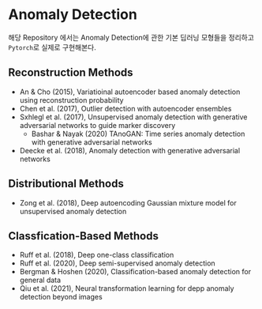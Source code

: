 # Anomaly Detection


해당 Repository 에서는 Anomaly Detection에 관한 기본 딥러닝 모형들을 정리하고 `Pytorch`로 실제로 구현해본다.

## Reconstruction Methods

- An & Cho (2015), Variatioinal autoencoder based anomaly detection using reconstruction probability
- Chen et al. (2017), Outlier detection with autoencoder ensembles
- Sxhlegl et al. (2017), Unsupervised anomaly detection with generative adversarial networks to guide marker discovery
    - Bashar & Nayak (2020) TAnoGAN: Time series anomaly detection with generative adversarial networks
- Deecke et al. (2018), Anomaly detection with generative adversarial networks



## Distributional Methods

- Zong et al. (2018), Deep autoencoding Gaussian mixture model for unsupervised anomaly detection


## Classfication-Based Methods

- Ruff et al. (2018), Deep one-class classification
- Ruff et al. (2020), Deep semi-supervised anomaly detection
- Bergman & Hoshen (2020), Classification-based anomaly detection for general data
- Qiu et al. (2021), Neural transformation learning for depp anomaly detection beyond images

